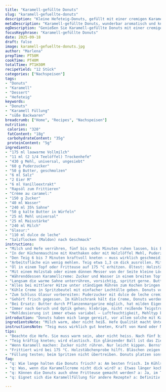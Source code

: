 ```yaml
---
title: "Karamell-gefüllte Donuts"
slug: "karamell-gefuellte-donuts"
description: "Kleine Hefeteig-Donuts, gefüllt mit einer cremigen Karamellfüllung, überzogen mit einem süßen Karamellglasur. Teig mit warmer Milch und Hefe, darauf geknetet bis er glatt ist. Nach dem Gehen wird der Teig ausgestochen, kurz ruhen gelassen, dann in Butterschmalz goldbraun ausgebacken. Füllung aus Karamell, vermischt mit Vanillepudding-artiger Creme. Überzogen mit einer Mischung aus dulce de leche und Puderzucker, mit einer Prise Maldon-Salz für den Kontrast. Vegetarisch, ohne Nüsse. Ein bisschen süß, ein bisschen salzig, samtig cremig. Perfekt für Nachmittage, wenn man was Handfestes sucht."
metaDescription: "Karamell-gefüllte Donuts, wunderbar aromatisch und knusprig; perfekt für die Kaffeepause oder als süße Belohnung."
ogDescription: "Genießen Sie Karamell-gefüllte Donuts mit einer cremigen Füllung; perfekt für süße Momente oder gesellige Nachmittage."
focusKeyphrase: "Karamell-gefüllte Donuts"
date: 2025-09-18
draft: false
image: karamell-gefuellte-donuts.jpg
author: "Marlena"
prepTime: PT50M
cookTime: PT40M
totalTime: PT1H30M
recipeYield: "12 Stück"
categories: ["Nachspeisen"]
tags:
- "Donuts"
- "Karamell"
- "Dessert"
- "Hefeteig"
keywords:
- "Donuts"
- "Karamell Füllung"
- "süße Backwaren"
breadcrumb: ["Home", "Recipes", "Nachspeisen"]
nutrition: 
 calories: "320"
 fatContent: "18g"
 carbohydrateContent: "35g"
 proteinContent: "5g"
ingredients:
- "175 ml lauwarme Vollmilch"
- "11 ml (2 1/4 Teelöffel) Trockenhefe"
- "430 g Mehl, universal, ungesiebt"
- "60 g Puderzucker"
- "50 g Butter, geschmolzen"
- "6 ml Salz"
- "2 Eier M"
- "6 ml Vanilleextrakt"
- "Rapsöl zum Frittieren"
- "Crème au caramel:"
- "150 g Zucker"
- "40 ml Wasser"
- "240 ml 35% Sahne"
- "50 g kalte Butter in Würfeln"
- "25 ml Mehl universal"
- "25 ml Maisstärke"
- "240 ml Milch"
- "Glasur:"
- "110 ml dulce de leche"
- "Salzflocken (Maldon) nach Geschmack"
instructions:
- "Milch und Hefe verrühren, fünf bis sechs Minuten ruhen lassen, bis Bläschen sichtbar sind. Hefewasser darf nicht zu heiß sein, sonst stirbt die Hefe – das riecht man sofort, wenn’s dumpf wird."
- "In der Küchenmaschine mit Knethaken oder mit Holzlöffel Mehl, Puderzucker, Butter, Salz, Eier und Vanille miteinander vermischen. Nach und nach die Hefemilch dazugießen, bis sich der Teig ballt. Er soll leicht klebrig sein, nicht trocken."
- "Den Teig 6 bis 7 Minuten kraftvoll kneten – muss wirklich geschmeidig und elastisch werden. Wie so ein glänzender Ball. In eine große Schüssel, leicht bemehlt. Tuch drüber, an einen warmen Ort stellen. Nach etwa 1 3/4 Stunden sollte er sichtbar aufgegangen sein, fast verdoppelt."
- "Arbeitsfläche ein wenig mehlen. Teig etwa 1,3 cm dick ausrollen. Mit einem Durchmesser von ca. 7 cm runde Kreise ausstechen. Reste zusammenkneten, nochmal fünf Stück formen. Noch 20 Minuten abgedeckt ruhen lassen, sie brauchen leichte Lockerung vor dem Frittieren."
- "Öl in einem Topf oder Fritteuse auf 175 °C erhitzen. Öltest: Holzstäbchen reinhalten, kleine Bläschen zeigen richtige Temperatur. Nicht zu heiß, sonst außen schwarz – innen roh. 3 bis 4 Donuts gleichzeitig 1 Minute pro Seite ausbacken, bis sie goldbraun und leicht aufgebläht sind. Auf Küchenpapier abtropfen lassen, vollständig abkühlen lassen, das dauert etwa 25 bis 30 Minuten."
- "Mit einem Holzstab oder einem dünnen Messer von der Seite kleine Löcher einstechen. Nicht zu tief, sonst geht die Füllung verloren."
- "Währenddessen Karamellcreme: Zucker und Wasser in einem breiten Topf bei mittlerer Hitze schmurgeln lassen. Nicht rühren, nur Topf leicht kippen, um gleichmäßige Farbe zu erhalten. Sobald die Farbe bernsteinfarben ist, sofort vom Herd nehmen, sonst verbrennt Zucker bitter."
- "Langsam die warme Sahne unterrühren, vorsichtig, spritzt gerne. Butter hinzufügen und rühren, bis alles schmilzt. In zweitem Topf Mehl mit Stärke vermischen, Eier und Vanille unterschlagen. Dann Milch dazugeben. Die Mischung kräftig in das Karamell einrühren."
- "Alles bei mittlerer Hitze unter ständigem Rühren zum Kochen bringen. Sobald Blasen kommen, noch ca. 3 Minuten kochen lassen, bis die Creme merklich eindickt. Konsistenz ähnlich Vanillepudding, ein Löffel zeigt dicke Schicht. Vom Herd nehmen, sofort mit Frischhaltefolie abdecken (direkt auf die Oberfläche drücken, damit sich keine Haut bildet). Im Kühlschrank 90 Minuten kühlen, etwa ±15 min tolerant."
- "Kühle Creme in Spritzbeutel mit einfacher Lochtülle geben. Donuts von der Seite füllen, nicht zu viel, sonst platzen sie. Vorsichtig drücken, schmeckt fluffig im Biss, mit sahnigem Karamellkern."
- "Zum Schluss Glasur vorbereiten: Puderzucker mit dulce de leche cremig rühren. Nach Gefühl, darf nicht zu fest sein, eher geschmeidig. Donuts überziehen, mit Maldon-Salz bestreuen. Salz bringt kleine Überraschung, man weiß nie was kommt."
- "Gehört frisch gegessen. Im Kühlschrank hält die Creme, Donuts werden aber innen etwas fest. Kurz vor Genuss Zimmertemperatur annehmen lassen. Keine Sorge, kleine Abweichungen bei Kochzeiten durch Herdinfos, Salz und Hefequalität bemerkbar."
- "Bei Ersatz: Butter durch Pflanzenmargarine möglich, hat milden Eigengeschmack. Milch geht halb Vollmilch, halb Wasser – Teig wird luftiger. Rapsöl oder Sonnenblumenöl nehmen, nicht Olivenöl. Hefe lieber frisch oder aktivierte Trockenhefe verwenden."
- "Immer nach Geruch und Optik gehen; klebrige, nicht reißende Teigstruktur, goldene Farbe beim Backen, samtig cremige Füllung. Glasur darf nicht zu dick, will glänzen, nicht kleben."
- "Mehldosierung ist immer etwas variabel – Luftfeuchtigkeit, Mehltyp beachten. Nicht zu viel Mehl nehmen, sonst Donuts trocken. Viel Spaß beim Experimentieren."
introduction: "Donuts haben mich lange gereizt, vor allem solche mit Karamell. Die Kombination aus luftigen Teigringen, die außen dunkelgolden knusprig und innen weich sind, mit dieser fast puddingartigen Karamellfüllung – eine Herausforderung. Oft wollte die Füllung zu flüssig sein, anderes Mal klumpte sie. Das Timing macht‘s. Die Glasklarheit beim Karamell-Ansatz, die perlenartige Oberfläche, der Duft beim Frittieren; all das gibt Feedback, kein Roboterzeitplan reicht. Das Salz am Ende bringt den kleinen Spannungskick; salzige Süße ist mein Geheimtipp, weil es die Sinne weckt. Ganz ohne Nüsse, gleichwohl bleibt der Geschmack überraschend vielschichtig. Wichtig: Teig und Füllung brauchen ihre Zeit, hast du die Geduld, wird jeder Bissen zum Erlebnis. Ich kann gar nicht genug betonen, wie stark man auf Temperatur und Beobachtung achten muss, sonst wirds matschig oder zäh. Das Gefühl muss stimmen."
ingredientsNote: "Milch warm, aber nicht heiß. Hefe Qualität macht Unterschied. Mehl nicht zu kalt lagern, sonst absorbiert es zu viel Flüssigkeit. Butter frisch, weich, nicht extra salzig. Vanilleextrakt ruhig etwas kräftiger, gibt mehr Aroma. Zucker ist Puderzucker, da er sich schneller im Teig auflöst. Für die Karamellcreme am besten Zucker in ungestörtem Topf karamellisieren lassen, oft Geduldproblem. Dabei keine anderen Werkzeuge zum Rühren benutzen, Farbe beobachten. Sahne 35 % Fett, sonst Creme nicht stabil. Für das Einkochen Mehl und Stärke mischen, so gibt’s perfekte Bindung und keine Klumpen. Dulce de leche kannst du durch gesalzenes Karamell ersetzen;  Salzflocken unbedingt als Finish, kein Sahnewippen ohne Salz."
instructionsNote: "Teig muss wirklich gut kneten, Kraft von Hand oder Maschine, fühlt sich an wie elastischer, glänzender Ball. Das Angehen der Hefe signalisiert sich durch Bläschen und Volumenzunahme – ungeduldig nicht weiterarbeiten. Beim Ausformen gleichmäßig dick ausrollen, sonst Donuts ziehen sich beim Frittieren nicht gleichmäßig auf. Hitze fürs Frittieren sauber kontrollieren, 175 °C ist sweet spot, mehr knusprig, weniger fettig. Aufpassen, dass Donuts nicht zu lange drin bleiben, sie wollen Farbe, aber kein Fett aufsaugen. Bei Karamellcreme sofort von Herd nehmen, wenn Farbe erreicht, sonst bitter. Sahneliebe macht sich gezeigt – Spritzbeutel arbeiten am besten bei kühler Creme. Füllhöhe testen,  nicht zuviel rein, sonst tropft. Glasur zeitnah auftragen – darf nicht hart werden vor Verzehr, Salz verborgt besonders Geschmack und huldigt Tiefe beim Probieren."
tips:
- "Beachte die Hefe. Sie muss warm sein, aber nicht heiss. Nach fünf bis sechs Minuten Bläschen sehen. Teste den Geruch; wenn dumpf, Hefe tot."
- "Teig kräftig kneten; wird elastisch. Ein glänzender Ball ist das Ziel. Bemehle leicht die Arbeitsfläche. Nicht zu viel Mehl nehmen, sonst trocken."
- "Wenn Karamell machen: Zucker nicht rühren. Nur leicht kippen. Bernsteinton beobachten. Geht schnell. Ein Moment der Unachtsamkeit, und es verbrennt."
- "Frittiert wird bei 175 °C. Holzstäbchenprobe hilft. Bläschen zeigen richtige Wärme. Nicht zu lange drin lassen, sonst ziehen sie Fett."
- "Füllung testen; beim Spritzen nicht übertreiben. Donuts platzen sonst. Vorsicht beim Füllen, Stück für Stück. Zu viel macht unkontrollierbar."
faq:
- "q: Wie lange halten die Donuts frisch? a: Am besten frisch. Im Kühlschrank wird der Teig fest. Vor dem Essen Zimmertemperatur annehmen lassen."
- "q: Was, wenn die Karamellcreme nicht dick wird? a: Etwas länger kochen. Die Hitze muss konstant sein. Wenn alles misslingt, mehr Stärke einrühren."
- "q: Können die Donuts auch ohne Fritteuse gemacht werden? a: Ja, im Topf funktioniert. Achte auf die Temperatur; bei zu wenig Hitze saugen sie Fett."
- "q: Eignet sich die Karamellfüllung für andere Rezepte? a: Definitiv. Auch in Torten oder als Sauce. Kombiniere mit Äpfeln oder Pudding für Abwechslung."

---
```

